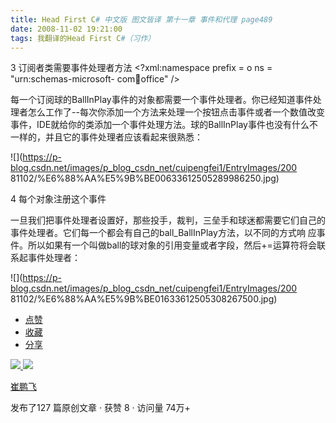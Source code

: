 ```yaml
---
title: Head First C# 中文版 图文皆译 第十一章 事件和代理 page489
date: 2008-11-02 19:21:00
tags: 我翻译的Head First C#（习作）
---
```

3  订阅者类需要事件处理者方法  <?xml:namespace prefix = o ns = "urn:schemas-microsoft-
com:office:office" />

每一个订阅球的BallInPlay事件的对象都需要一个事件处理者。你已经知道事件处理者怎么工作了--每次你添加一个方法来处理一个按钮点击事件或者一个数值改变
事件，IDE就给你的类添加一个事件处理方法。球的BallInPlay事件也没有什么不一样的，并且它的事件处理者应该看起来很熟悉：

![](https://p-blog.csdn.net/images/p_blog_csdn_net/cuipengfei1/EntryImages/200
81102/%E6%88%AA%E5%9B%BE00633612505289986250.jpg)

4  每个对象注册这个事件

一旦我们把事件处理者设置好，那些投手，裁判，三垒手和球迷都需要它们自己的事件处理者。它们每一个都会有自己的ball_BallInPlay方法，以不同的方式响
应事件。所以如果有一个叫做ball的球对象的引用变量或者字段，然后+=运算符将会联系起事件处理者：

![](https://p-blog.csdn.net/images/p_blog_csdn_net/cuipengfei1/EntryImages/200
81102/%E6%88%AA%E5%9B%BE01633612505308267500.jpg)

  * [ 点赞  ](javascript:;)
  * [ 收藏  ](javascript:;)
  * [ 分享 ](javascript:;)

[ ![](https://profile.csdnimg.cn/5/2/5/3_cuipengfei1)
![](https://g.csdnimg.cn/static/user-reg-year/1x/11.png)
](https://blog.csdn.net/cuipengfei1)

[ 崔鹏飞 ](https://blog.csdn.net/cuipengfei1)

发布了127 篇原创文章  ·  获赞 8  ·  访问量 74万+

